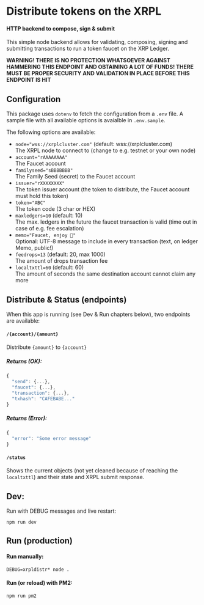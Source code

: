 # Distribute tokens on the XRPL
#### HTTP backend to compose, sign & submit

This simple node backend allows for validating, composing, signing and
submitting transactions to run a token faucet on the XRP Ledger.

**WARNING! THERE IS NO PROTECTION WHATSOEVER AGAINST HAMMERING THIS ENDPOINT
AND OBTAINING A LOT OF FUNDS! THERE MUST BE PROPER SECURITY AND VALIDATION
IN PLACE BEFORE THIS ENDPOINT IS HIT**

## Configuration

This package uses `dotenv` to fetch the configuration from a `.env` file. A sample
file with all available options is avaialble in `.env.sample`.

The following options are available:

- `node="wss://xrplcluster.com"` (default: wss://xrplcluster.com)  
  The XRPL node to connect to (change to e.g. testnet or your own node)
- `account="rAAAAAAAA"`  
  The Faucet account
- `familyseed="sBBBBBBB"`  
  The Family Seed (secret) to the Faucet account
- `issuer="rXXXXXXXX"`  
  The token issuer account (the token to distribute, the Faucet account must hold this token)
- `token="ABC"`  
  The token code (3 char or HEX)
- `maxledgers=10` (default: 10)  
  The max. ledgers in the future the faucet transaction is valid (time out in case of e.g. fee escalation)
- `memo="Faucet, enjoy 🎉"`  
  Optional: UTF-8 message to include in every transaction (text, on ledger Memo, public!)
- `feedrops=13` (default: 20, max 1000)  
  The amount of drops transaction fee
- `localtxttl=60` (default: 60)  
  The amount of seconds the same destination account cannot claim any more

## Distribute & Status (endpoints)

When this app is running (see Dev & Run chapters below), two endpoints are available:

#### `/{account}/{amount}`

Distribute `{amount}` to `{account}`

##### Returns (OK): 
```javascript
{
  "send": {...},
  "faucet": {...},
  "transaction": {...},
  "txhash": "CAFEBABE..."
}
```

##### Returns (Error):
```javascript
{
  "error": "Some error message"
}
```

#### `/status`

Shows the current objects (not yet cleaned because of reaching the `localtxttl`) and their state and XRPL submit response.

## Dev:

Run with DEBUG messages and live restart:
```
npm run dev
```

## Run (production)

#### Run manually:
```
DEBUG=xrpldistr* node .
```

#### Run (or reload) with PM2:
```
npm run pm2
```
